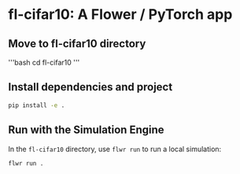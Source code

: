 # fl-cifar10: A Flower / PyTorch app

## Move to fl-cifar10 directory

'''bash
cd fl-cifar10
'''

## Install dependencies and project

```bash
pip install -e .
```

## Run with the Simulation Engine

In the `fl-cifar10` directory, use `flwr run` to run a local simulation:

```bash
flwr run .
```
